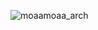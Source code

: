 ![moaamoaa_arch](https://user-images.githubusercontent.com/76838814/219292986-f3acc48b-0cb2-41b0-97a5-d529c0b5cc79.png)